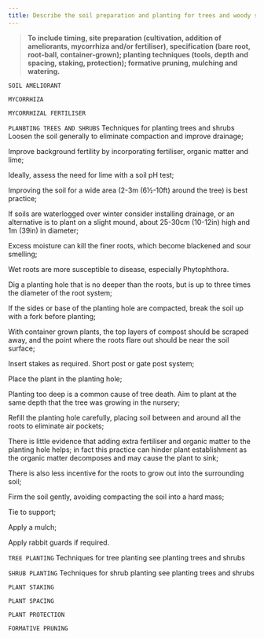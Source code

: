 ```yaml
---
title: Describe the soil preparation and planting for trees and woody shrubs.
---
```



> **To include timing, site preparation
(cultivation, addition of ameliorants,
mycorrhiza and/or fertiliser), specification
(bare root, root-ball, container-grown);
planting techniques (tools, depth and
spacing, staking, protection); formative
pruning, mulching and watering.** 


`SOIL AMELIORANT`

`MYCORRHIZA`

`MYCORRHIZAL FERTILISER`

`PLANBTING TREES AND SHRUBS`
Techniques for planting trees and shrubs
Loosen the soil generally to eliminate compaction and improve drainage;

Improve background fertility by incorporating fertiliser, organic matter and lime;

Ideally, assess the need for lime with a soil pH test;

Improving the soil for a wide area (2-3m (6½-10ft) around the tree) is best practice;

If soils are waterlogged over winter consider installing drainage, or an alternative is to plant on a slight mound, about 25-30cm (10-12in) high and 1m (39in) in diameter;

Excess moisture can kill the finer roots, which become blackened and sour smelling;

Wet roots are more susceptible to disease, especially Phytophthora.

Dig a planting hole that is no deeper than the roots, but is up to three times the diameter of the root system;

If the sides or base of the planting hole are compacted, break the soil up with a fork before planting;

With container grown plants, the top layers of compost should be scraped away, and the point where the roots flare out should be near the soil surface;

Insert stakes as required.  Short post or gate post system;

Place the plant in the planting hole;

Planting too deep is a common cause of tree death.  Aim to plant at the same depth that the tree was growing in the nursery;

Refill the planting hole carefully, placing soil between and around all the roots to eliminate air pockets;

There is little evidence that adding extra fertiliser and organic matter to the planting hole helps; in fact this practice can hinder plant establishment as the organic matter decomposes and may cause the plant to sink;

There is also less incentive for the roots to grow out into the surrounding soil;

Firm the soil gently, avoiding compacting the soil into a hard mass;

Tie to support;

Apply a mulch;

Apply rabbit guards if required.

`TREE PLANTING`
Techniques for tree planting
see planting trees and shrubs

`SHRUB PLANTING`
Techniques for shrub planting
see planting trees and shrubs

`PLANT STAKING`

`PLANT SPACING`

`PLANT PROTECTION`

`FORMATIVE PRUNING`
